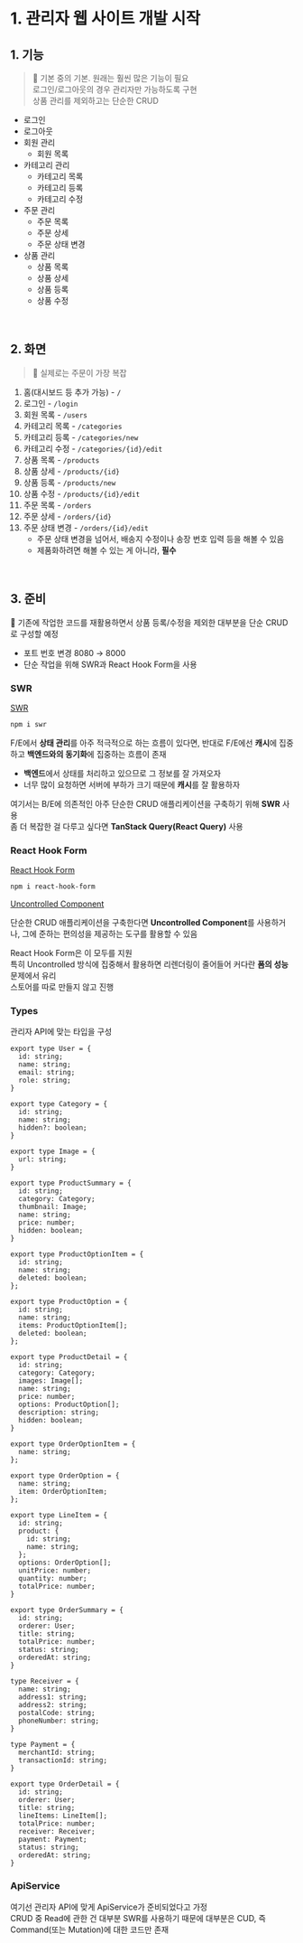 # 1. 관리자 웹 사이트 개발 시작

## 1. 기능

> 📌 기본 중의 기본. 원래는 훨씬 많은 기능이 필요   
> 로그인/로그아웃의 경우 관리자만 가능하도록 구현  
> 상품 관리를 제외하고는 단순한 CRUD 

- 로그인
- 로그아웃
- 회원 관리
    - 회원 목록
- 카테고리 관리
    - 카테고리 목록
    - 카테고리 등록
    - 카테고리 수정
- 주문 관리
    - 주문 목록
    - 주문 상세
    - 주문 상태 변경
- 상품 관리
    - 상품 목록
    - 상품 상세
    - 상품 등록
    - 상품 수정

<br>

## 2. 화면

> 📌 실제로는 주문이 가장 복잡 

1. 홈(대시보드 등 추가 가능) - `/`
2. 로그인 - `/login`
3. 회원 목록 - `/users`
4. 카테고리 목록 - `/categories`
5. 카테고리 등록 - `/categories/new`
6. 카테고리 수정 - `/categories/{id}/edit`
7. 상품 목록 - `/products`
8. 상품 상세 - `/products/{id}`
9. 상품 등록 - `/products/new`
10. 상품 수정 - `/products/{id}/edit`
11. 주문 목록 - `/orders`
12. 주문 상세 - `/orders/{id}`
13. 주문 상태 변경 - `/orders/{id}/edit`
    - 주문 상태 변경을 넘어서, 배송지 수정이나 송장 번호 입력 등을 해볼 수 있음
    - 제품화하려면 해볼 수 있는 게 아니라, **필수**

<br>

## 3. 준비

📌 기존에 작업한 코드를 재활용하면서 상품 등록/수정을 제외한 대부분을 단순 CRUD로 구성할 예정

* 포트 번호 변경 8080 → 8000 
* 단순 작업을 위해 SWR과 React Hook Form을 사용

### SWR

[SWR](https://swr.vercel.app/ko)

```bash
npm i swr
```

F/E에서 **상태 관리**를 아주 적극적으로 하는 흐름이 있다면, 
반대로 F/E에선 **캐시**에 집중하고 **백엔드와의 동기화**에 집중하는 흐름이 존재

* **백엔드**에서 상태를 처리하고 있으므로 그 정보를 잘 가져오자
* 너무 많이 요청하면 서버에 부하가 크기 때문에 **캐시**를 잘 활용하자  

여기서는 B/E에 의존적인 아주 단순한 CRUD 애플리케이션을 구축하기 위해 **SWR** 사용   
좀 더 복잡한 걸 다루고 싶다면 **TanStack Query(React Query)** 사용

### React Hook Form

[React Hook Form](https://react-hook-form.com/)

```bash
npm i react-hook-form
```

[Uncontrolled Component](https://ko.legacy.reactjs.org/docs/uncontrolled-components.html)
 
단순한 CRUD 애플리케이션을 구축한다면 **Uncontrolled Component**를 사용하거나, 
그에 준하는 편의성을 제공하는 도구를 활용할 수 있음   

React Hook Form은 이 모두를 지원  
특히 Uncontrolled 방식에 집중해서 활용하면 리렌더링이 줄어들어 커다란 **폼의 성능** 문제에서 유리  
스토어를 따로 만들지 않고 진행  

### Types

관리자 API에 맞는 타입을 구성

```tsx
export type User = {
  id: string;
  name: string;
  email: string;
  role: string;
}

export type Category = {
  id: string;
  name: string;
  hidden?: boolean;
}

export type Image = {
  url: string;
}

export type ProductSummary = {
  id: string;
  category: Category;
  thumbnail: Image;
  name: string;
  price: number;
  hidden: boolean;
}

export type ProductOptionItem = {
  id: string;
  name: string;
  deleted: boolean;
};

export type ProductOption = {
  id: string;
  name: string;
  items: ProductOptionItem[];
  deleted: boolean;
};

export type ProductDetail = {
  id: string;
  category: Category;
  images: Image[];
  name: string;
  price: number;
  options: ProductOption[];
  description: string;
  hidden: boolean;
}

export type OrderOptionItem = {
  name: string;
};

export type OrderOption = {
  name: string;
  item: OrderOptionItem;
};

export type LineItem = {
  id: string;
  product: {
    id: string;
    name: string;
  };
  options: OrderOption[];
  unitPrice: number;
  quantity: number;
  totalPrice: number;
}

export type OrderSummary = {
  id: string;
  orderer: User;
  title: string;
  totalPrice: number;
  status: string;
  orderedAt: string;
}

type Receiver = {
  name: string;
  address1: string;
  address2: string;
  postalCode: string;
  phoneNumber: string;
}

type Payment = {
  merchantId: string;
  transactionId: string;
}

export type OrderDetail = {
  id: string;
  orderer: User;
  title: string;
  lineItems: LineItem[];
  totalPrice: number;
  receiver: Receiver;
  payment: Payment;
  status: string;
  orderedAt: string;
}
```

### ApiService

여기선 관리자 API에 맞게 ApiService가 준비되었다고 가정   
CRUD 중 Read에 관한 건 대부분 SWR를 사용하기 때문에 대부분은 CUD,
즉 Command(또는 Mutation)에 대한 코드만 존재 
